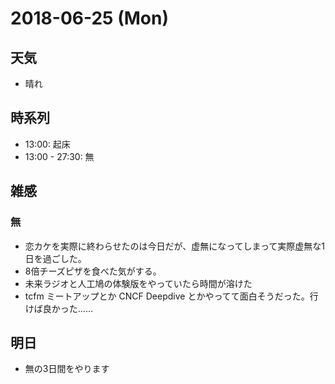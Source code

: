 # 2018-06-25 (Mon)

## 天気

- 晴れ

## 時系列

- 13:00: 起床
- 13:00 - 27:30: 無

## 雑感

### 無

- 恋カケを実際に終わらせたのは今日だが、虚無になってしまって実際虚無な1日を過ごした。
- 8倍チーズピザを食べた気がする。
- 未来ラジオと人工鳩の体験版をやっていたら時間が溶けた
- tcfm ミートアップとか CNCF Deepdive とかやってて面白そうだった。行けば良かった……

## 明日

- 無の3日間をやります
